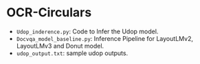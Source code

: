 # OCR-Circulars

- `Udop_inderence.py`: Code to Infer the Udop model.
- `Docvqa_model_baseline.py`: Inference Pipeline for LayoutLMv2, LayoutLMv3 and Donut model.
- `udop_output.txt`: sample udop outputs.